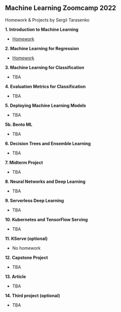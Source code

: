 ## Machine Learning Zoomcamp 2022
Homework & Projects by Sergii Tarasenko

**1. Introduction to Machine Learning**

* [Homework](01-intro/01-Homework_st.ipynb)

**2. Machine Learning for Regression**

* [Homework](02-regression/02-Homework_st.ipynb)

**3. Machine Learning for Classification**

* TBA

**4. Evaluation Metrics for Classification**

* TBA

**5. Deploying Machine Learning Models**

* TBA

**5b. Bento ML**

* TBA

**6. Decision Trees and Ensemble Learning**

* TBA

**7. Midterm Project**

* TBA

**8. Neural Networks and Deep Learning**

* TBA

**9. Serverless Deep Learning**

* TBA

**10. Kubernetes and TensorFlow Serving**

* TBA

**11. KServe (optional)**

* No homework

**12. Capstone Project**

* TBA

**13. Article**

* TBA

**14. Third project (optional)**

* TBA
